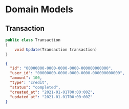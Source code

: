 # Domain Models

## Transaction

```csharp
public class Transaction
{
    void Update(Transaction transaction)
}
```

```json
{
  "id": "00000000-0000-0000-0000-000000000000",
  "user_id": "00000000-0000-0000-0000-000000000000",
  "amount": 100,
  "type": "credit",
  "status": "completed",
  "created_at": "2021-01-01T00:00:00Z",
  "updated_at": "2021-01-01T00:00:00Z"
}
```